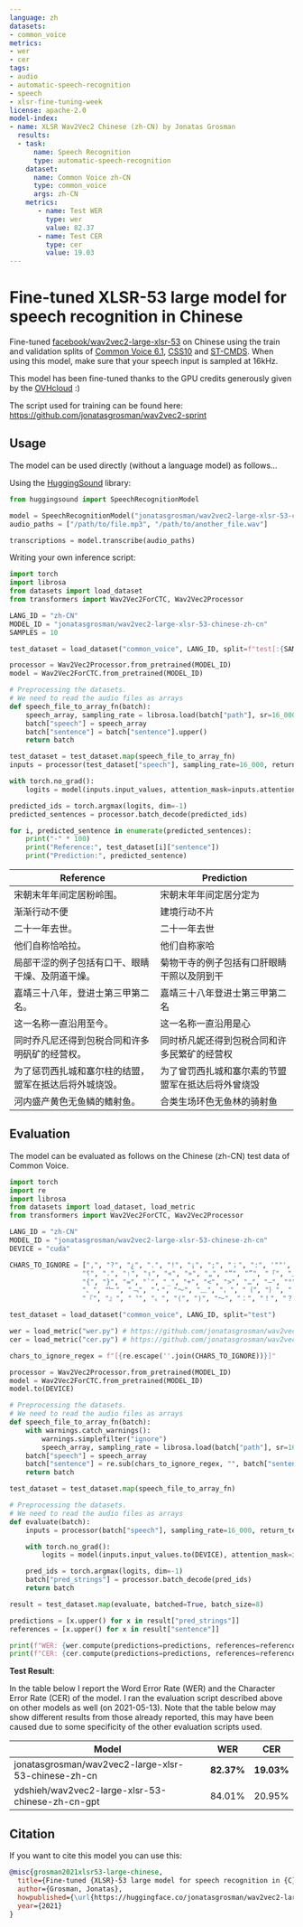 ```yaml
---
language: zh
datasets:
- common_voice
metrics:
- wer
- cer
tags:
- audio
- automatic-speech-recognition
- speech
- xlsr-fine-tuning-week
license: apache-2.0
model-index:
- name: XLSR Wav2Vec2 Chinese (zh-CN) by Jonatas Grosman
  results:
  - task: 
      name: Speech Recognition
      type: automatic-speech-recognition
    dataset:
      name: Common Voice zh-CN
      type: common_voice
      args: zh-CN
    metrics:
       - name: Test WER
         type: wer
         value: 82.37
       - name: Test CER
         type: cer
         value: 19.03
---
```


# Fine-tuned XLSR-53 large model for speech recognition in Chinese

Fine-tuned [facebook/wav2vec2-large-xlsr-53](https://huggingface.co/facebook/wav2vec2-large-xlsr-53) on Chinese using the train and validation splits of [Common Voice 6.1](https://huggingface.co/datasets/common_voice), [CSS10](https://github.com/Kyubyong/css10) and [ST-CMDS](http://www.openslr.org/38/).
When using this model, make sure that your speech input is sampled at 16kHz.

This model has been fine-tuned thanks to the GPU credits generously given by the [OVHcloud](https://www.ovhcloud.com/en/public-cloud/ai-training/) :)

The script used for training can be found here: https://github.com/jonatasgrosman/wav2vec2-sprint

## Usage

The model can be used directly (without a language model) as follows...

Using the [HuggingSound](https://github.com/jonatasgrosman/huggingsound) library:

```python
from huggingsound import SpeechRecognitionModel

model = SpeechRecognitionModel("jonatasgrosman/wav2vec2-large-xlsr-53-chinese-zh-cn")
audio_paths = ["/path/to/file.mp3", "/path/to/another_file.wav"]

transcriptions = model.transcribe(audio_paths)
```

Writing your own inference script:

```python
import torch
import librosa
from datasets import load_dataset
from transformers import Wav2Vec2ForCTC, Wav2Vec2Processor

LANG_ID = "zh-CN"
MODEL_ID = "jonatasgrosman/wav2vec2-large-xlsr-53-chinese-zh-cn"
SAMPLES = 10

test_dataset = load_dataset("common_voice", LANG_ID, split=f"test[:{SAMPLES}]")

processor = Wav2Vec2Processor.from_pretrained(MODEL_ID)
model = Wav2Vec2ForCTC.from_pretrained(MODEL_ID)

# Preprocessing the datasets.
# We need to read the audio files as arrays
def speech_file_to_array_fn(batch):
    speech_array, sampling_rate = librosa.load(batch["path"], sr=16_000)
    batch["speech"] = speech_array
    batch["sentence"] = batch["sentence"].upper()
    return batch

test_dataset = test_dataset.map(speech_file_to_array_fn)
inputs = processor(test_dataset["speech"], sampling_rate=16_000, return_tensors="pt", padding=True)

with torch.no_grad():
    logits = model(inputs.input_values, attention_mask=inputs.attention_mask).logits

predicted_ids = torch.argmax(logits, dim=-1)
predicted_sentences = processor.batch_decode(predicted_ids)

for i, predicted_sentence in enumerate(predicted_sentences):
    print("-" * 100)
    print("Reference:", test_dataset[i]["sentence"])
    print("Prediction:", predicted_sentence)
```

| Reference  | Prediction |
| ------------- | ------------- |
| 宋朝末年年间定居粉岭围。 | 宋朝末年年间定居分定为 |
| 渐渐行动不便 | 建境行动不片 |
| 二十一年去世。 | 二十一年去世 |
| 他们自称恰哈拉。 | 他们自称家哈<unk> |
| 局部干涩的例子包括有口干、眼睛干燥、及阴道干燥。 | 菊物干寺的例子包括有口肝眼睛干照以及阴到干<unk> |
| 嘉靖三十八年，登进士第三甲第二名。 | 嘉靖三十八年登进士第三甲第二名 |
| 这一名称一直沿用至今。 | 这一名称一直沿用是心 |
| 同时乔凡尼还得到包税合同和许多明矾矿的经营权。 | 同时桥凡妮还得到包税合同和许多民繁矿的经营权 |
| 为了惩罚西扎城和塞尔柱的结盟，盟军在抵达后将外城烧毁。 | 为了曾罚西扎城和塞尔素的节盟盟军在抵达后将外曾烧毁 |
| 河内盛产黄色无鱼鳞的鳍射鱼。 | 合类生场环色无鱼林的骑射鱼 |

## Evaluation

The model can be evaluated as follows on the Chinese (zh-CN) test data of Common Voice.

```python
import torch
import re
import librosa
from datasets import load_dataset, load_metric
from transformers import Wav2Vec2ForCTC, Wav2Vec2Processor

LANG_ID = "zh-CN"
MODEL_ID = "jonatasgrosman/wav2vec2-large-xlsr-53-chinese-zh-cn"
DEVICE = "cuda"

CHARS_TO_IGNORE = [",", "?", "¿", ".", "!", "¡", ";", "；", ":", '""', "%", '"', "�", "ʿ", "·", "჻", "~", "՞",
                  "؟", "،", "।", "॥", "«", "»", "„", "“", "”", "「", "」", "‘", "’", "《", "》", "(", ")", "[", "]",
                  "{", "}", "=", "`", "_", "+", "<", ">", "…", "–", "°", "´", "ʾ", "‹", "›", "©", "®", "—", "→", "。",
                  "、", "﹂", "﹁", "‧", "～", "﹏", "，", "｛", "｝", "（", "）", "［", "］", "【", "】", "‥", "〽",
                  "『", "』", "〝", "〟", "⟨", "⟩", "〜", "：", "！", "？", "♪", "؛", "/", "\\", "º", "−", "^", "'", "ʻ", "ˆ"]

test_dataset = load_dataset("common_voice", LANG_ID, split="test")

wer = load_metric("wer.py") # https://github.com/jonatasgrosman/wav2vec2-sprint/blob/main/wer.py
cer = load_metric("cer.py") # https://github.com/jonatasgrosman/wav2vec2-sprint/blob/main/cer.py

chars_to_ignore_regex = f"[{re.escape(''.join(CHARS_TO_IGNORE))}]"

processor = Wav2Vec2Processor.from_pretrained(MODEL_ID)
model = Wav2Vec2ForCTC.from_pretrained(MODEL_ID)
model.to(DEVICE)

# Preprocessing the datasets.
# We need to read the audio files as arrays
def speech_file_to_array_fn(batch):
    with warnings.catch_warnings():
        warnings.simplefilter("ignore")
        speech_array, sampling_rate = librosa.load(batch["path"], sr=16_000)
    batch["speech"] = speech_array
    batch["sentence"] = re.sub(chars_to_ignore_regex, "", batch["sentence"]).upper()
    return batch

test_dataset = test_dataset.map(speech_file_to_array_fn)

# Preprocessing the datasets.
# We need to read the audio files as arrays
def evaluate(batch):
    inputs = processor(batch["speech"], sampling_rate=16_000, return_tensors="pt", padding=True)

    with torch.no_grad():
        logits = model(inputs.input_values.to(DEVICE), attention_mask=inputs.attention_mask.to(DEVICE)).logits

    pred_ids = torch.argmax(logits, dim=-1)
    batch["pred_strings"] = processor.batch_decode(pred_ids)
    return batch

result = test_dataset.map(evaluate, batched=True, batch_size=8)

predictions = [x.upper() for x in result["pred_strings"]]
references = [x.upper() for x in result["sentence"]]

print(f"WER: {wer.compute(predictions=predictions, references=references, chunk_size=1000) * 100}")
print(f"CER: {cer.compute(predictions=predictions, references=references, chunk_size=1000) * 100}")
```

**Test Result**:

In the table below I report the Word Error Rate (WER) and the Character Error Rate (CER) of the model. I ran the evaluation script described above on other models as well (on 2021-05-13). Note that the table below may show different results from those already reported, this may have been caused due to some specificity of the other evaluation scripts used.

| Model | WER | CER |
| ------------- | ------------- | ------------- |
| jonatasgrosman/wav2vec2-large-xlsr-53-chinese-zh-cn | **82.37%** | **19.03%** |
| ydshieh/wav2vec2-large-xlsr-53-chinese-zh-cn-gpt | 84.01% | 20.95% |


## Citation
If you want to cite this model you can use this:

```bibtex
@misc{grosman2021xlsr53-large-chinese,
  title={Fine-tuned {XLSR}-53 large model for speech recognition in {C}hinese},
  author={Grosman, Jonatas},
  howpublished={\url{https://huggingface.co/jonatasgrosman/wav2vec2-large-xlsr-53-chinese-zh-cn}},
  year={2021}
}
```